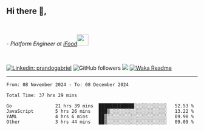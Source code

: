 <h2>Hi there  👋,</h2> </br>

<p><em>- Platform Engineer at <a href="https://www.ifood.com.br/">iFood</a><img src="https://media.giphy.com/media/WUlplcMpOCEmTGBtBW/giphy.gif" width="30"> 
</em></p></br>


[![Linkedin: prandogabriel](https://img.shields.io/badge/-prandogabriel-blue?style=flat-square&logo=Linkedin&logoColor=white&link=https://www.linkedin.com/in/prandogabriel/)](https://www.linkedin.com/in/prandogabriel)
![GitHub followers](https://img.shields.io/github/followers/prandogabriel?label=Follow&style=social)
![](https://visitor-badge.glitch.me/badge?page_id=prandogabriel.prandogabriel)
[![Waka Readme](https://github.com/prandogabriel/prandogabriel/actions/workflows/update-stats.yml.yml/badge.svg)](https://github.com/prandogabriel/prandogabriel/actions/workflows/update-stats.yml.yml)

---

<!--START_SECTION:waka-->

```golang
From: 08 November 2024 - To: 08 December 2024

Total Time: 37 hrs 29 mins

Go                21 hrs 39 mins  █████████████░░░░░░░░░░░░   52.53 %
JavaScript        5 hrs 26 mins   ███▒░░░░░░░░░░░░░░░░░░░░░   13.22 %
YAML              4 hrs 6 mins    ██▒░░░░░░░░░░░░░░░░░░░░░░   09.98 %
Other             3 hrs 44 mins   ██▒░░░░░░░░░░░░░░░░░░░░░░   09.09 %
```

<!--END_SECTION:waka-->
